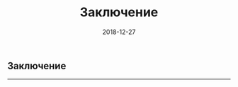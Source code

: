 ﻿---
layout: default
title:  "Заключение"
date:   2018-12-27
categories: guide

---

## Заключение
---
